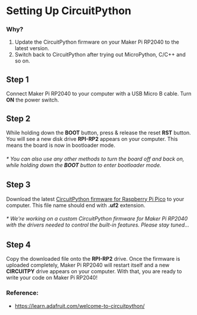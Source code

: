 # Setting Up CircuitPython

### Why?
1. Update the CircuitPython firmware on your Maker Pi RP2040 to the latest version.
2. Switch back to CircuitPython after trying out MicroPython, C/C++ and so on.

## Step 1
Connect Maker Pi RP2040 to your computer with a USB Micro B cable. Turn **ON** the power switch.

## Step 2
While holding down the **BOOT** button, press & release the reset **RST** button. You will see a new disk drive **RPI-RP2** appears on your computer. This means the board is now in bootloader mode. 
###### * You can also use any other methods to turn the board off and back on, while holding down the **BOOT** button to enter bootloader mode.

## Step 3
Download the latest [CircuitPython firmware for Raspberry Pi Pico](https://learn.adafruit.com/welcome-to-circuitpython) to your computer. This file name should end with **.uf2** extension.
###### * We're working on a custom CircuitPython firmware for Maker Pi RP2040 with the drivers needed to control the built-in features. Please stay tuned...

## Step 4
Copy the downloaded file onto the **RPI-RP2** drive. Once the firmware is uploaded completely, Maker Pi RP2040 will restart itself and a new **CIRCUITPY** drive appears on your computer. With that, you are ready to write your code on Maker Pi RP2040!

### Reference: 
* https://learn.adafruit.com/welcome-to-circuitpython/
